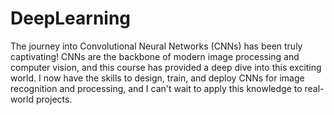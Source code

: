 # DeepLearning
The journey into Convolutional Neural Networks (CNNs) has been truly captivating! 
CNNs are the backbone of modern image processing and computer vision, and this course has provided a deep dive into this exciting world. 
I now have the skills to design, train, and deploy CNNs for image recognition and processing,
and I can't wait to apply this knowledge to real-world projects.
